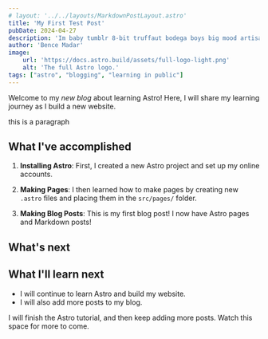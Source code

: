 ```yaml
---
# layout: '../../layouts/MarkdownPostLayout.astro'
title: 'My First Test Post'
pubDate: 2024-04-27 
description: 'Im baby tumblr 8-bit truffaut bodega boys big mood artisan hammock austin 90s PBR&B single-origin coffee knausgaard. Gochujang vaporware sartorial, typewriter wayfarers williamsburg 3 wolf moon copper mug disrupt church-key ethical blue.' 
author: 'Bence Madar'
image:
    url: 'https://docs.astro.build/assets/full-logo-light.png'
    alt: 'The full Astro logo.'
tags: ["astro", "blogging", "learning in public"]
---
```

<!-- # My First Blog Post -->

Welcome to my _new blog_ about learning Astro! Here, I will share my learning journey as I build a new website.

<p>this is a paragraph</p>

## What I've accomplished

1. **Installing Astro**: First, I created a new Astro project and set up my online accounts.

2. **Making Pages**: I then learned how to make pages by creating new `.astro` files and placing them in the `src/pages/` folder.

3. **Making Blog Posts**: This is my first blog post! I now have Astro pages and Markdown posts!

## What's next

<h2 class="markdown-heading">What I'll learn next</h2>

<ul class="markdown-list">
    <li>I will continue to learn Astro and build my website.</li>
    <li>I will also add more posts to my blog.</li>
</ul>

I will finish the Astro tutorial, and then keep adding more posts. Watch this space for more to come.